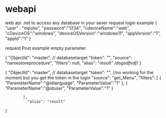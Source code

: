 # webapi
web api .net  to access any database in your sever
request login example
{
    "user" :  "mpolio",
    "password":"1234",
    "cdeviceName":"web",
    "cDeviceOS":"windows",
    "deviceOSVersion":"windows11",
    "appVersion":"1",
    "appId":"1"
}

request Post  example empty parameter

{
  "ObjectId": "master", // databasetarget
  "token": "",
  "source": "namestoreprocedure",
  "filters": null,
  "alias": "result" /*dsgsdfsdf*/
}



{
  "ObjectId": "master", // databasetarget
  "token": "", //no working for the moment but you get the token in the login 
  "source": "get_Menu", 
 "filters":
			[
				{
					"ParameterName":"@idlanguage",
					"ParameterValue":"1"
				},
				{
					"ParameterName":"@iduser",
					"ParameterValue":"1"
				}

			],
			  "alias": "result"
}
